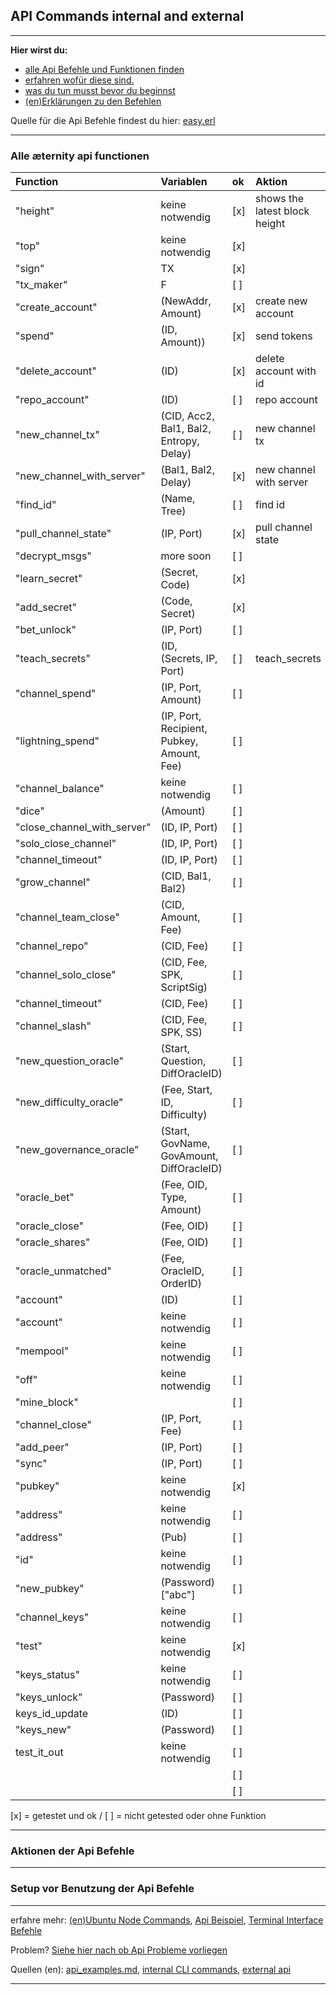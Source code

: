 ## API Commands internal and external

***

**Hier wirst du:**

- [alle Api Befehle und Funktionen finden](#alle-æternity-api-functionen)
- [erfahren wofür diese sind.](#aktionen-der-api-befehle)
- [was du tun musst bevor du beginnst](#setup-vor-benutzung-der-api-befehle)
- [(en)Erklärungen zu den Befehlen](Ubuntu-Node-Commands#commands)

Quelle für die Api Befehle findest du hier:
[easy.erl](../../../../aeternity/testnet/blob/master/src/easy.erl)

***

### Alle æternity api functionen

| Function                    | Variablen                                  | ok  | Aktion                        |
|:----------------------------|:-------------------------------------------|:----|:------------------------------|
| "height"                    | keine notwendig                            | [x] | shows the latest block height |
| "top"                       | keine notwendig                            | [x] |                               |
| "sign"                      | TX                                         | [x] |                               |
| "tx_maker"                  | F                                          | [ ] |                               |
| "create_account"            | (NewAddr, Amount)                          | [x] | create new account            |
| "spend"                     | (ID, Amount))                              | [x] | send tokens                   |
| "delete_account"            | (ID)                                       | [x] | delete account with id        |
| "repo_account"              | (ID)                                       | [ ] | repo account                  |
| "new_channel_tx"            | (CID, Acc2, Bal1, Bal2, Entropy, Delay)    | [ ] | new channel tx                |
| "new_channel_with_server"   | (Bal1, Bal2, Delay)                        | [x] | new channel with server       |
| "find_id"                   | (Name, Tree)                               | [ ] | find id                       |
| "pull_channel_state"        | (IP, Port)                                 | [x] | pull channel state            |
| "decrypt_msgs"              | more soon                                  | [ ] |                               |
| "learn_secret"              | (Secret, Code)                             | [x] |                               |
| "add_secret"                | (Code, Secret)                             | [x] |                               |
| "bet_unlock"                | (IP, Port)                                 | [ ] |                               |
| "teach_secrets"             | (ID, (Secrets, IP, Port)                   | [ ] | teach_secrets                 |
| "channel_spend"             | (IP, Port, Amount)                         | [ ] |                               |
| "lightning_spend"           | (IP, Port, Recipient, Pubkey, Amount, Fee) | [ ] |                               |
| "channel_balance"           | keine notwendig                            | [ ] |                               |
| "dice"                      | (Amount)                                   | [ ] |                               |
| "close_channel_with_server" | (ID, IP, Port)                             | [ ] |                               |
| "solo_close_channel"        | (ID, IP, Port)                             | [ ] |                               |
| "channel_timeout"           | (ID, IP, Port)                             | [ ] |                               |
| "grow_channel"              | (CID, Bal1, Bal2)                          | [ ] |                               |
| "channel_team_close"        | (CID, Amount, Fee)                         | [ ] |                               |
| "channel_repo"              | (CID, Fee)                                 | [ ] |                               |
| "channel_solo_close"        | (CID, Fee, SPK, ScriptSig)                 | [ ] |                               |
| "channel_timeout"           | (CID, Fee)                                 | [ ] |                               |
| "channel_slash"             | (CID, Fee, SPK, SS)                        | [ ] |                               |
| "new_question_oracle"       | (Start, Question, DiffOracleID)            | [ ] |                               |
| "new_difficulty_oracle"     | (Fee, Start, ID, Difficulty)               | [ ] |                               |
| "new_governance_oracle"     | (Start, GovName, GovAmount, DiffOracleID)  | [ ] |                               |
| "oracle_bet"                | (Fee, OID, Type, Amount)                   | [ ] |                               |
| "oracle_close"              | (Fee, OID)                                 | [ ] |                               |
| "oracle_shares"             | (Fee, OID)                                 | [ ] |                               |
| "oracle_unmatched"          | (Fee, OracleID, OrderID)                   | [ ] |                               |
| "account"                   | (ID)                                       | [ ] |                               |
| "account"                   | keine notwendig                            | [ ] |                               |
| "mempool"                   | keine notwendig                            | [ ] |                               |
| "off"                       | keine notwendig                            | [ ] |                               |
| "mine_block"                |                                            | [ ] |                               |
| "channel_close"             | (IP, Port, Fee)                            | [ ] |                               |
| "add_peer"                  | (IP, Port)                                 | [ ] |                               |
| "sync"                      | (IP, Port)                                 | [ ] |                               |
| "pubkey"                    | keine notwendig                            | [x] |                               |
| "address"                   | keine notwendig                            | [ ] |                               |
| "address"                   | (Pub)                                      | [ ] |                               |
| "id"                        | keine notwendig                            | [ ] |                               |
| "new_pubkey"                | (Password) ["abc"]                         | [ ] |                               |
| "channel_keys"              | keine notwendig                            | [ ] |                               |
| "test"                      | keine notwendig                            | [x] |                               |
| "keys_status"               | keine notwendig                            | [ ] |                               |
| "keys_unlock"               | (Password)                                 | [ ] |                               |
| keys_id_update              | (ID)                                       | [ ] |                               |
| "keys_new"                  | (Password)                                 | [ ] |                               |
| test_it_out                 | keine notwendig                            | [ ] |                               |
|                             |                                            | [ ] |                               |
|                             |                                            | [ ] |                               |


[x] = getestet und ok / [ ] = nicht getested oder ohne Funktion 

***

### Aktionen der Api Befehle


***

### Setup vor Benutzung der Api Befehle

***

erfahre mehr: [(en)Ubuntu Node Commands](Ubuntu-Node-Commands),
[Api Beispiel]([German]Api-Examples),
[Terminal Interface Befehle]([German]Terminal-interface-commands)

Problem?
[Siehe hier nach ob Api Probleme vorliegen](https://github.com/aeternity/testnet/issues?q=api)

Quellen (en):
[api_examples.md](../../../../aeternity/testnet/blob/master/docs/api_examples.md),
[internal CLI commands](../../../../aeternity/testnet/blob/master/src/networking/internal_handler.erl),
[external api](../../../../aeternity/testnet/blob/master/src/networking/handler.erl)

***
